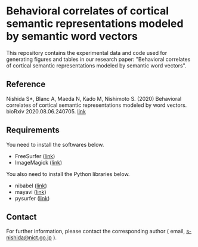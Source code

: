 # Behavioral correlates of cortical semantic representations modeled by semantic word vectors

This repository contains the experimental data and code used for generating figures and tables in our research paper: "Behavioral correlates of cortical semantic representations modeled by semantic word vectors".

## Reference

Nishida S*, Blanc A, Maeda N, Kado M, Nishimoto S. (2020) Behavioral correlates of cortical semantic representations modeled by word vectors. bioRxiv 2020.08.06.240705. [link](https://www.biorxiv.org/content/10.1101/2020.08.06.240705v1)

## Requirements

You need to install the softwares below.

* FreeSurfer ([link](https://surfer.nmr.mgh.harvard.edu/))
* ImageMagick ([link](https://imagemagick.org/))

You also need to install the Python libraries below.

* nibabel ([link](https://nipy.org/nibabel/))
* mayavi ([link](https://mayavi.readthedocs.io/))
* pysurfer ([link](https://pysurfer.github.io/))

## Contact

For further information, please contact the corresponding author ( email, s-nishida@nict.go.jp ).
